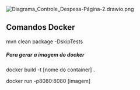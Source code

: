 ![Diagrama_Controle_Despesa-Página-2.drawio.png](src%2Fmain%2Fresources%2Fimages%2FDiagrama_Controle_Despesa-P%C3%A1gina-2.drawio.png)



## Comandos Docker
mvn clean package -DskipTests

<h5> Para gerar a imagem do docker </h5>
docker build -t [nome do container] .

docker run -p8080:8080 [imagem]